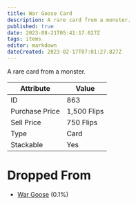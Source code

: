 ```yaml
---
title: War Goose Card
description: A rare card from a monster.
published: true
date: 2023-08-21T05:41:17.027Z
tags: items
editor: markdown
dateCreated: 2023-02-17T07:01:27.827Z
---
```


A rare card from a monster.

|Attribute|Value|
|-|-|
|ID|863|
|Purchase Price|1,500 Flips|
|Sell Price|750 Flips|
|Type|Card|
|Stackable|Yes|


# Dropped From
 * [War Goose](/monsters/war-goose) (0.1%)
